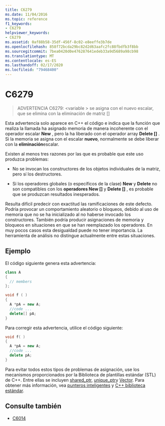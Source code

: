 ```yaml
---
title: C6279
ms.date: 11/04/2016
ms.topic: reference
f1_keywords:
- C6279
helpviewer_keywords:
- C6279
ms.assetid: 0af88b58-35df-456f-8c02-e8eeffe3b7de
ms.openlocfilehash: 858f72bcda29bc82d2d63aafc2fc88fbdfb3f8bb
ms.sourcegitcommit: 7bea0420d0e476287641edeb33a9d5689a98cb98
ms.translationtype: MT
ms.contentlocale: es-ES
ms.lasthandoff: 02/17/2020
ms.locfileid: "79468400"
---
```

# <a name="c6279"></a>C6279

> ADVERTENCIA C6279: \<variable > se asigna con el nuevo escalar, que se elimina con la eliminación de matriz []

Esta advertencia solo aparece en C++ el código e indica que la función que realiza la llamada ha asignado memoria de manera incoherente con el operador escalar **New** , pero la ha liberado con el operador array **Delete []** . Si la memoria se asigna con el escalar **nuevo**, normalmente se debe liberar con la **eliminación**escalar.

Existen al menos tres razones por las que es probable que este uso produzca problemas:

- No se invocan los constructores de los objetos individuales de la matriz, pero sí los destructores.

- Si los operadores globales (o específicos de la clase) **New** y **Delete** no son compatibles con los **operadores New []** y **Delete []** , es probable que se produzcan resultados inesperados.

Resulta difícil predecir con exactitud las ramificaciones de este defecto. Podría provocar un comportamiento aleatorio o bloqueos, debido al uso de memoria que no se ha inicializado al no haberse invocado los constructores. También podría producir asignaciones de memoria y bloqueos en situaciones en que se han reemplazado los operadores. En muy pocos casos esta desigualdad puede no tener importancia. La herramienta de análisis no distingue actualmente entre estas situaciones.

## <a name="example"></a>Ejemplo

El código siguiente genera esta advertencia:

```cpp
class A
{
  // members
};

void f ( )
{
  A *pA = new A;
  //code ...
  delete[] pA;
}
```

Para corregir esta advertencia, utilice el código siguiente:

```cpp
void f( )
{
  A *pA = new A;
  //code ...
  delete pA;
}
```

Para evitar todos estos tipos de problemas de asignación, use los mecanismos proporcionados por la Biblioteca de plantillas estándar (STL) de C++. Entre ellas se incluyen [shared_ptr](/cpp/standard-library/shared-ptr-class), [unique_ptr](/cpp/standard-library/unique-ptr-class)y [Vector](/cpp/standard-library/vector). Para obtener más información, vea [punteros inteligentes](/cpp/cpp/smart-pointers-modern-cpp) y [ C++ biblioteca estándar](/cpp/standard-library/cpp-standard-library-reference).

## <a name="see-also"></a>Consulte también

- [C6014](../code-quality/c6014.md)
